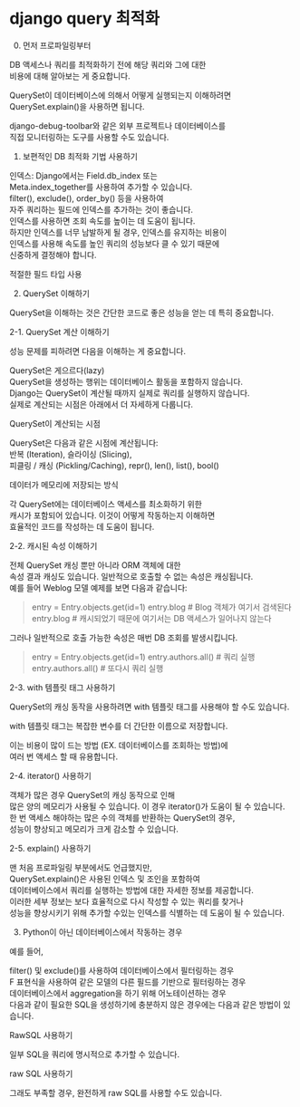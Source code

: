 # django query 최적화

0. 먼저 프로파일링부터  

DB 액세스나 쿼리를 최적화하기 전에 해당 쿼리와 그에 대한  
비용에 대해 알아보는 게 중요합니다.

QuerySet이 데이터베이스에 의해서 어떻게 실행되는지 이해하려면  
QuerySet.explain()을 사용하면 됩니다.

django-debug-toolbar와 같은 외부 프로젝트나 데이터베이스를  
직접 모니터링하는 도구를 사용할 수도 있습니다.

1. 보편적인 DB 최적화 기법 사용하기

인덱스: Django에서는 Field.db_index 또는  
Meta.index_together를 사용하여 추가할 수 있습니다.  
filter(), exclude(), order_by() 등을 사용하여  
자주 쿼리하는 필드에 인덱스를 추가하는 것이 좋습니다.  
인덱스를 사용하면 조회 속도를 높이는 데 도움이 됩니다.  
하지만 인덱스를 너무 남발하게 될 경우, 인덱스를 유지하는 비용이  
인덱스를 사용해 속도를 높인 쿼리의 성능보다 클 수 있기 때문에  
신중하게 결정해야 합니다.

적절한 필드 타입 사용

2. QuerySet 이해하기

QuerySet을 이해하는 것은 간단한 코드로 좋은 성능을 얻는 데 특히 중요합니다.

2-1. QuerySet 계산 이해하기

성능 문제를 피하려면 다음을 이해하는 게 중요합니다.

QuerySet은 게으르다(lazy)  
QuerySet을 생성하는 행위는 데이터베이스 활동을 포함하지 않습니다.  
Django는 QuerySet이 계산될 때까지 실제로 쿼리를 실행하지 않습니다.   
실제로 계산되는 시점은 아래에서 더 자세하게 다룹니다.

QuerySet이 계산되는 시점

QuerySet은 다음과 같은 시점에 계산됩니다:  
반복 (Iteration), 슬라이싱 (Slicing),   
피클링 / 캐싱 (Pickling/Caching), repr(), len(), list(), bool()

데이터가 메모리에 저장되는 방식

각 QuerySet에는 데이터베이스 액세스를 최소화하기 위한   
캐시가 포함되어 있습니다. 이것이 어떻게 작동하는지 이해하면   
효율적인 코드를 작성하는 데 도움이 됩니다.

2-2. 캐시된 속성 이해하기

전체 QuerySet 캐싱 뿐만 아니라 ORM 객체에 대한  
속성 결과 캐싱도 있습니다. 일반적으로 호출할 수 없는 속성은 캐싱됩니다.  
예를 들어 Weblog 모델 예제를 보면 다음과 같습니다:

> entry = Entry.objects.get(id=1)
> entry.blog   # Blog 객체가 여기서 검색된다
> entry.blog   # 캐시되었기 때문에 여기서는 DB 액세스가 일어나지 않는다  

그러나 일반적으로 호출 가능한 속성은 매번 DB 조회를 발생시킵니다.

> entry = Entry.objects.get(id=1)
> entry.authors.all()   # 쿼리 실행
> entry.authors.all()   # 또다시 쿼리 실행

2-3. with 템플릿 태그 사용하기

QuerySet의 캐싱 동작을 사용하려면 with 템플릿 태그를 사용해야 할 수도 있습니다.

with 템플릿 태그는 복잡한 변수를 더 간단한 이름으로 저장합니다.

이는 비용이 많이 드는 방법 (EX. 데이터베이스를 조회하는 방법)에   
여러 번 액세스 할 때 유용합니다.

2-4. iterator() 사용하기

객체가 많은 경우 QuerySet의 캐싱 동작으로 인해  
많은 양의 메모리가 사용될 수 있습니다. 이 경우 iterator()가 도움이 될 수 있습니다.  
한 번 액세스 해야하는 많은 수의 객체를 반환하는 QuerySet의 경우,  
성능이 향상되고 메모리가 크게 감소할 수 있습니다.

2-5. explain() 사용하기

맨 처음 프로파일링 부분에서도 언급했지만,   
QuerySet.explain()은 사용된 인덱스 및 조인을 포함하여   
데이터베이스에서 쿼리를 실행하는 방법에 대한 자세한 정보를 제공합니다.   
이러한 세부 정보는 보다 효율적으로 다시 작성할 수 있는 쿼리를 찾거나   
성능을 향상시키기 위해 추가할 수있는 인덱스를 식별하는 데 도움이 될 수 있습니다.

3. Python이 아닌 데이터베이스에서 작동하는 경우

예를 들어,

filter() 및 exclude()를 사용하여 데이터베이스에서 필터링하는 경우  
F 표현식을 사용하여 같은 모델의 다른 필드를 기반으로 필터링하는 경우  
데이터베이스에서 aggregation을 하기 위해 어노테이션하는 경우  
다음과 같이 필요한 SQL을 생성하기에 충분하지 않은 경우에는 다음과 같은 방법이 있습니다.  

RawSQL 사용하기  

일부 SQL을 쿼리에 명시적으로 추가할 수 있습니다.

raw SQL 사용하기

그래도 부족할 경우, 완전하게 raw SQL를 사용할 수도 있습니다.
